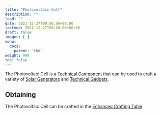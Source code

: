 ```yaml
---
title: "Photovoltaic-Cell"
description: ""
lead: ""
date: 2021-12-27T00:00:00+08:00
lastmod: 2021-12-27T00:00:00+08:00
draft: false
images: [ ]
menu:
  docs:
    parent: "tbd"
weight: 999
toc: false
---
```


The Photovoltaic Cell is a [Technical Component](/docs/slimefun/technical-components) that can be used to craft a variety of [Solar Generators](/docs/slimefun/solar-generator) and [Technical Gadgets](/docs/slimefun/technical-gadgets).

## Obtaining

The Photovoltaic Cell can be crafted in the [Enhanced Crafting Table](/docs/slimefun/enhanced-crafting-table)
